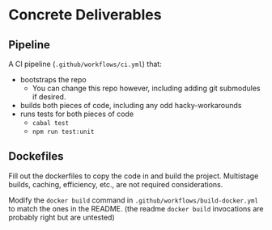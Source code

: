 # Concrete Deliverables

## Pipeline

A CI pipeline (`.github/workflows/ci.yml`) that:

- bootstraps the repo
  - You can change this repo however, including adding git submodules if desired.
- builds both pieces of code, including any odd hacky-workarounds
- runs tests for both pieces of code
  - `cabal test`
  - `npm run test:unit`

## Dockefiles

Fill out the dockerfiles to copy the code in and build the project.
Multistage builds, caching, efficiency, etc., are not required considerations.

Modify the `docker build` command in `.github/workflows/build-docker.yml` to match the ones in the README.
(the readme `docker build` invocations are probably right but are untested)
